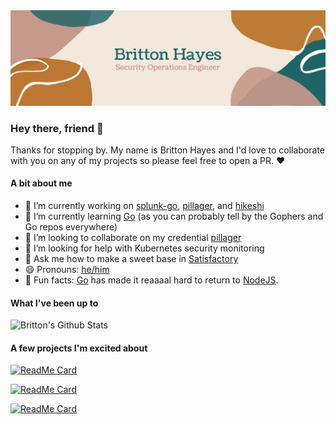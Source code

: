 <img src="https://github.com/brittonhayes/brittonhayes/blob/master/GithubBanner2.png">

### Hey there, friend 👋

Thanks for stopping by. My name is Britton Hayes and I'd love to collaborate with you on any of my projects so please feel free to open a PR. :heart:

#### A bit about me

- 🔭 I’m currently working on [splunk-go](https://github.com/brittonhayes/splunk-go), [pillager](https://github.com/brittonhayes/pillager), and [hikeshi](https://github.com/brittonhayes/hikeshi)
- 🌱 I’m currently learning [Go](https://golang.org) (as you can probably tell by the Gophers and Go repos everywhere)
- 🤝 I’m looking to collaborate on my credential [pillager](https://github.com/brittonhayes/pillager)
- 🤔 I’m looking for help with Kubernetes security monitoring
- 💬 Ask me how to make a sweet base in [Satisfactory](https://www.satisfactorygame.com/)
- 😄 Pronouns: [he/him](https://pronoun.is/he)
- :hamster: Fun facts: [Go](https://golang.org) has made it reaaaal hard to return to [NodeJS](https://nodejs.org/en/). 

#### What I've been up to

![Britton's Github Stats](https://github-readme-stats.vercel.app/api?username=brittonhayes&show_icons=true&count_private=true&title_color=BC7935&icon_color=BC7935&text_color=326A69&bg_color=F3E8DC)

#### A few projects I'm excited about

[![ReadMe Card](https://github-readme-stats.vercel.app/api/pin/?username=princjef&repo=gomarkdoc)](https://github.com/princjef/gomarkdoc)

[![ReadMe Card](https://github-readme-stats.vercel.app/api/pin/?username=BurntSushi&repo=ripgrep)](https://github.com/BurntSushi/ripgrep)

[![ReadMe Card](https://github-readme-stats.vercel.app/api/pin/?username=spinnaker&repo=spinnaker)](https://github.com/spinnaker/spinnaker)
